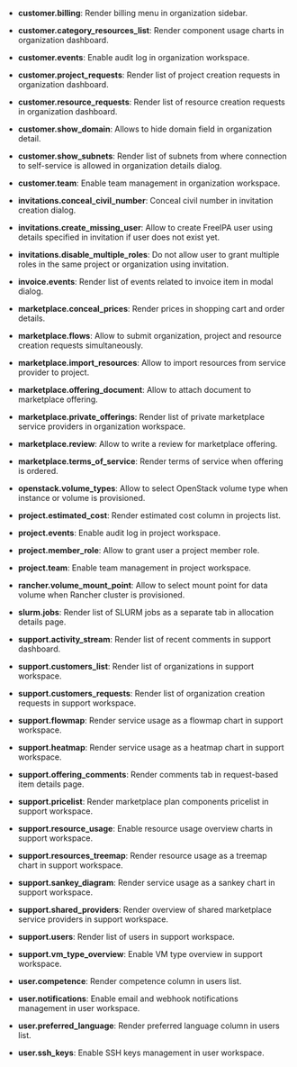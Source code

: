 * **customer.billing**: Render billing menu in organization sidebar.

* **customer.category_resources_list**: Render component usage charts in organization dashboard.

* **customer.events**: Enable audit log in organization workspace.

* **customer.project_requests**: Render list of project creation requests in organization dashboard.

* **customer.resource_requests**: Render list of resource creation requests in organization dashboard.

* **customer.show_domain**: Allows to hide domain field in organization detail.

* **customer.show_subnets**: Render list of subnets from where connection to self-service is allowed in organization details dialog.

* **customer.team**: Enable team management in organization workspace.

* **invitations.conceal_civil_number**: Conceal civil number in invitation creation dialog.

* **invitations.create_missing_user**: Allow to create FreeIPA user using details specified in invitation if user does not exist yet.

* **invitations.disable_multiple_roles**: Do not allow user to grant multiple roles in the same project or organization using invitation.

* **invoice.events**: Render list of events related to invoice item in modal dialog.

* **marketplace.conceal_prices**: Render prices in shopping cart and order details.

* **marketplace.flows**: Allow to submit organization, project and resource creation requests simultaneously.

* **marketplace.import_resources**: Allow to import resources from service provider to project.

* **marketplace.offering_document**: Allow to attach document to marketplace offering.

* **marketplace.private_offerings**: Render list of private marketplace service providers in organization workspace.

* **marketplace.review**: Allow to write a review for marketplace offering.

* **marketplace.terms_of_service**: Render terms of service when offering is ordered.

* **openstack.volume_types**: Allow to select OpenStack volume type when instance or volume is provisioned.

* **project.estimated_cost**: Render estimated cost column in projects list.

* **project.events**: Enable audit log in project workspace.

* **project.member_role**: Allow to grant user a project member role.

* **project.team**: Enable team management in project workspace.

* **rancher.volume_mount_point**: Allow to select mount point for data volume when Rancher cluster is provisioned.

* **slurm.jobs**: Render list of SLURM jobs as a separate tab in allocation details page.

* **support.activity_stream**: Render list of recent comments in support dashboard.

* **support.customers_list**: Render list of organizations in support workspace.

* **support.customers_requests**: Render list of organization creation requests in support workspace.

* **support.flowmap**: Render service usage as a flowmap chart in support workspace.

* **support.heatmap**: Render service usage as a heatmap chart in support workspace.

* **support.offering_comments**: Render comments tab in request-based item details page.

* **support.pricelist**: Render marketplace plan components pricelist in support workspace.

* **support.resource_usage**: Enable resource usage overview charts in support workspace.

* **support.resources_treemap**: Render resource usage as a treemap chart in support workspace.

* **support.sankey_diagram**: Render service usage as a sankey chart in support workspace.

* **support.shared_providers**: Render overview of shared marketplace service providers in support workspace.

* **support.users**: Render list of users in support workspace.

* **support.vm_type_overview**: Enable VM type overview in support workspace.

* **user.competence**: Render competence column in users list.

* **user.notifications**: Enable email and webhook notifications management in user workspace.

* **user.preferred_language**: Render preferred language column in users list.

* **user.ssh_keys**: Enable SSH keys management in user workspace.
